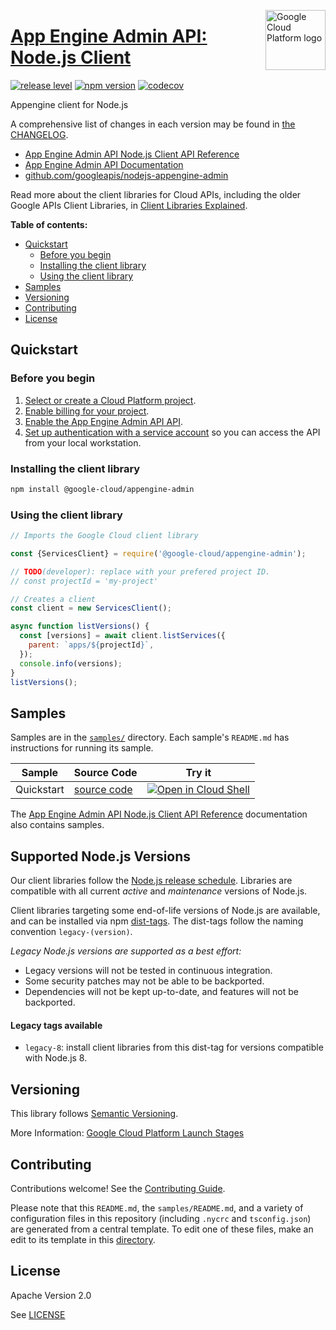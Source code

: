 [//]: # "This README.md file is auto-generated, all changes to this file will be lost."
[//]: # "To regenerate it, use `python -m synthtool`."
<img src="https://avatars2.githubusercontent.com/u/2810941?v=3&s=96" alt="Google Cloud Platform logo" title="Google Cloud Platform" align="right" height="96" width="96"/>

# [App Engine Admin API: Node.js Client](https://github.com/googleapis/nodejs-appengine-admin)

[![release level](https://img.shields.io/badge/release%20level-general%20availability%20%28GA%29-brightgreen.svg?style=flat)](https://cloud.google.com/terms/launch-stages)
[![npm version](https://img.shields.io/npm/v/@google-cloud/appengine-admin.svg)](https://www.npmjs.org/package/@google-cloud/appengine-admin)
[![codecov](https://img.shields.io/codecov/c/github/googleapis/nodejs-appengine-admin/master.svg?style=flat)](https://codecov.io/gh/googleapis/nodejs-appengine-admin)




Appengine client for Node.js


A comprehensive list of changes in each version may be found in
[the CHANGELOG](https://github.com/googleapis/nodejs-appengine-admin/blob/main/CHANGELOG.md).

* [App Engine Admin API Node.js Client API Reference][client-docs]
* [App Engine Admin API Documentation][product-docs]
* [github.com/googleapis/nodejs-appengine-admin](https://github.com/googleapis/nodejs-appengine-admin)

Read more about the client libraries for Cloud APIs, including the older
Google APIs Client Libraries, in [Client Libraries Explained][explained].

[explained]: https://cloud.google.com/apis/docs/client-libraries-explained

**Table of contents:**


* [Quickstart](#quickstart)
  * [Before you begin](#before-you-begin)
  * [Installing the client library](#installing-the-client-library)
  * [Using the client library](#using-the-client-library)
* [Samples](#samples)
* [Versioning](#versioning)
* [Contributing](#contributing)
* [License](#license)

## Quickstart

### Before you begin

1.  [Select or create a Cloud Platform project][projects].
1.  [Enable billing for your project][billing].
1.  [Enable the App Engine Admin API API][enable_api].
1.  [Set up authentication with a service account][auth] so you can access the
    API from your local workstation.

### Installing the client library

```bash
npm install @google-cloud/appengine-admin
```


### Using the client library

```javascript
// Imports the Google Cloud client library

const {ServicesClient} = require('@google-cloud/appengine-admin');

// TODO(developer): replace with your prefered project ID.
// const projectId = 'my-project'

// Creates a client
const client = new ServicesClient();

async function listVersions() {
  const [versions] = await client.listServices({
    parent: `apps/${projectId}`,
  });
  console.info(versions);
}
listVersions();

```



## Samples

Samples are in the [`samples/`](https://github.com/googleapis/nodejs-appengine-admin/tree/main/samples) directory. Each sample's `README.md` has instructions for running its sample.

| Sample                      | Source Code                       | Try it |
| --------------------------- | --------------------------------- | ------ |
| Quickstart | [source code](https://github.com/googleapis/nodejs-appengine-admin/blob/main/samples/quickstart.js) | [![Open in Cloud Shell][shell_img]](https://console.cloud.google.com/cloudshell/open?git_repo=https://github.com/googleapis/nodejs-appengine-admin&page=editor&open_in_editor=samples/quickstart.js,samples/README.md) |



The [App Engine Admin API Node.js Client API Reference][client-docs] documentation
also contains samples.

## Supported Node.js Versions

Our client libraries follow the [Node.js release schedule](https://nodejs.org/en/about/releases/).
Libraries are compatible with all current _active_ and _maintenance_ versions of
Node.js.

Client libraries targeting some end-of-life versions of Node.js are available, and
can be installed via npm [dist-tags](https://docs.npmjs.com/cli/dist-tag).
The dist-tags follow the naming convention `legacy-(version)`.

_Legacy Node.js versions are supported as a best effort:_

* Legacy versions will not be tested in continuous integration.
* Some security patches may not be able to be backported.
* Dependencies will not be kept up-to-date, and features will not be backported.

#### Legacy tags available

* `legacy-8`: install client libraries from this dist-tag for versions
  compatible with Node.js 8.

## Versioning

This library follows [Semantic Versioning](http://semver.org/).






More Information: [Google Cloud Platform Launch Stages][launch_stages]

[launch_stages]: https://cloud.google.com/terms/launch-stages

## Contributing

Contributions welcome! See the [Contributing Guide](https://github.com/googleapis/nodejs-appengine-admin/blob/main/CONTRIBUTING.md).

Please note that this `README.md`, the `samples/README.md`,
and a variety of configuration files in this repository (including `.nycrc` and `tsconfig.json`)
are generated from a central template. To edit one of these files, make an edit
to its template in this
[directory](https://github.com/googleapis/synthtool/tree/master/synthtool/gcp/templates/node_library).

## License

Apache Version 2.0

See [LICENSE](https://github.com/googleapis/nodejs-appengine-admin/blob/main/LICENSE)

[client-docs]: https://cloud.google.com/nodejs/docs/reference/appengine-admin/latest
[product-docs]: https://cloud.google.com/appengine/docs/admin-api/
[shell_img]: https://gstatic.com/cloudssh/images/open-btn.png
[projects]: https://console.cloud.google.com/project
[billing]: https://support.google.com/cloud/answer/6293499#enable-billing
[enable_api]: https://console.cloud.google.com/flows/enableapi?apiid=appengine.googleapis.com
[auth]: https://cloud.google.com/docs/authentication/getting-started
